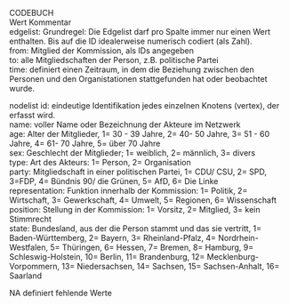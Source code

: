 CODEBUCH																					
Wert	Kommentar																				
edgelist:	Grundregel: Die Edgelist darf pro Spalte immer nur einen Wert enthalten. Bis auf die ID idealerweise numerisch codiert (als Zahl).																				
from:	Mitglied der Kommission, als IDs angegeben																				
to: 	alle Mitgliedschaften der Person, z.B. politische Partei																				
time:	definiert einen Zeitraum, in dem die Beziehung zwischen den Personen und den Organistationen stattgefunden hat oder beobachtet wurde.																				


nodelist 
id:	eindeutige Identifikation jedes einzelnen Knotens (vertex), der erfasst wird.  																				
name:	voller Name oder Bezeichnung der Akteure im Netzwerk																				
age:	Alter der Mitglieder, 1= 30 - 39 Jahre, 2= 40- 50 Jahre, 3= 51 - 60 Jahre, 4= 61- 70 Jahre,  5= über 70 Jahre																				
sex:	Geschlecht der Mitglieder; 1= weiblich, 2= männlich, 3= divers																				
type:	Art des Akteurs: 1= Person, 2= Organisation																				
party:	Mitgliedschaft in einer politischen Partei, 1= CDU/ CSU, 2= SPD, 3=FDP, 4= Bündnis 90/ die Grünen, 5= AfD, 6= Die Linke																				
representation:	Funktion innerhalb der Kommission: 1= Politik, 2= Wirtschaft, 3= Gewerkschaft, 4= Umwelt, 5= Regionen, 6= Wissenschaft																				
position:	Stellung in der Kommission: 1= Vorsitz, 2= Mitglied, 3= kein Stimmrecht																				
state:	Bundesland, aus der die Person stammt und das sie vertritt, 1= Baden-Württemberg, 2= Bayern, 3= Rheinland-Pfalz, 4= Nordrhein-Westfalen, 5= Thüringen, 6= Hessen, 7= Bremen, 8= Hamburg, 9= Schleswig-Holstein, 10= Berlin, 11= Brandenburg, 12= Mecklenburg-Vorpommern, 13= Niedersachsen, 14= Sachsen, 15= Sachsen-Anhalt, 16= Saarland																				
																					
NA	definiert fehlende Werte																				
